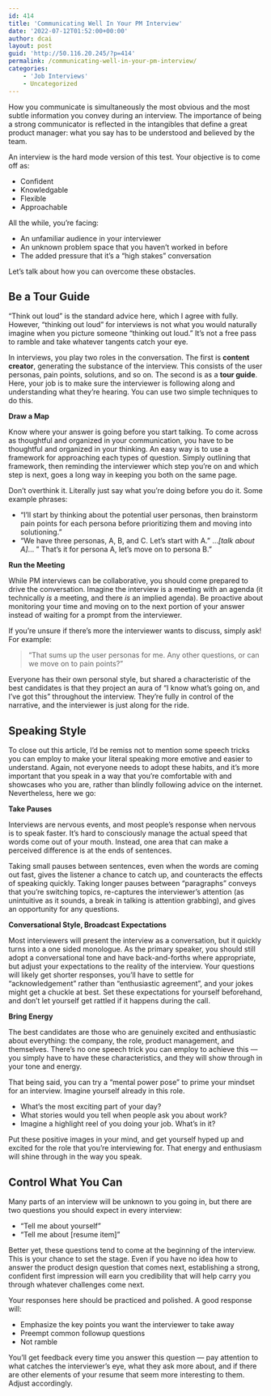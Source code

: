 ```yaml
---
id: 414
title: 'Communicating Well In Your PM Interview'
date: '2022-07-12T01:52:00+00:00'
author: dcai
layout: post
guid: 'http://50.116.20.245/?p=414'
permalink: /communicating-well-in-your-pm-interview/
categories:
    - 'Job Interviews'
    - Uncategorized
---
```


How you communicate is simultaneously the most obvious and the most subtle information you convey during an interview. The importance of being a strong communicator is reflected in the intangibles that define a great product manager: what you say has to be understood and believed by the team.

An interview is the hard mode version of this test. Your objective is to come off as:

- Confident
- Knowledgable
- Flexible
- Approachable

All the while, you’re facing:

- An unfamiliar audience in your interviewer
- An unknown problem space that you haven’t worked in before
- The added pressure that it’s a “high stakes” conversation

Let’s talk about how you can overcome these obstacles.

## Be a Tour Guide

“Think out loud” is the standard advice here, which I agree with fully. However, “thinking out loud” for interviews is not what you would naturally imagine when you picture someone “thinking out loud.” It’s not a free pass to ramble and take whatever tangents catch your eye.

In interviews, you play two roles in the conversation. The first is **content creator**, generating the substance of the interview. This consists of the user personas, pain points, solutions, and so on. The second is as a **tour guide**. Here, your job is to make sure the interviewer is following along and understanding what they’re hearing. You can use two simple techniques to do this.

**Draw a Map**

Know where your answer is going before you start talking. To come across as thoughtful and organized in your communication, you have to be thoughtful and organized in your thinking. An easy way is to use a framework for approaching each types of question. Simply outlining that framework, then reminding the interviewer which step you’re on and which step is next, goes a long way in keeping you both on the same page.

Don’t overthink it. Literally just say what you’re doing before you do it. Some example phrases:

- “I’ll start by thinking about the potential user personas, then brainstorm pain points for each persona before prioritizing them and moving into solutioning.”
- “We have three personas, A, B, and C. Let’s start with A.” …*\[talk about A\]*… ” That’s it for persona A, let’s move on to persona B.”

**Run the Meeting**

While PM interviews can be collaborative, you should come prepared to drive the conversation. Imagine the interview is a meeting with an agenda (it technically *is* a meeting, and there *is* an implied agenda). Be proactive about monitoring your time and moving on to the next portion of your answer instead of waiting for a prompt from the interviewer.

If you’re unsure if there’s more the interviewer wants to discuss, simply ask! For example:

> “That sums up the user personas for me. Any other questions, or can we move on to pain points?”

Everyone has their own personal style, but shared a characteristic of the best candidates is that they project an aura of “I know what’s going on, and I’ve got this” throughout the interview. They’re fully in control of the narrative, and the interviewer is just along for the ride.

## Speaking Style

To close out this article, I’d be remiss not to mention some speech tricks you can employ to make your literal speaking more emotive and easier to understand. Again, not everyone needs to adopt these habits, and it’s more important that you speak in a way that you’re comfortable with and showcases who you are, rather than blindly following advice on the internet. Nevertheless, here we go:

**Take Pauses**

Interviews are nervous events, and most people’s response when nervous is to speak faster. It’s hard to consciously manage the actual speed that words come out of your mouth. Instead, one area that can make a perceived difference is at the ends of sentences.

Taking small pauses between sentences, even when the words are coming out fast, gives the listener a chance to catch up, and counteracts the effects of speaking quickly. Taking longer pauses between “paragraphs” conveys that you’re switching topics, re-captures the interviewer’s attention (as unintuitive as it sounds, a break in talking is attention grabbing), and gives an opportunity for any questions.

**Conversational Style, Broadcast Expectations**

Most interviewers will present the interview as a conversation, but it quickly turns into a one sided monologue. As the primary speaker, you should still adopt a conversational tone and have back-and-forths where appropriate, but adjust your expectations to the reality of the interview. Your questions will likely get shorter responses, you’ll have to settle for “acknowledgement” rather than “enthusiastic agreement”, and your jokes might get a chuckle at best. Set these expectations for yourself beforehand, and don’t let yourself get rattled if it happens during the call.

**Bring Energy**

The best candidates are those who are genuinely excited and enthusiastic about everything: the company, the role, product management, and themselves. There’s no one speech trick you can employ to achieve this — you simply have to have these characteristics, and they will show through in your tone and energy.

That being said, you can try a “mental power pose” to prime your mindset for an interview. Imagine yourself already in this role.

- What’s the most exciting part of your day?
- What stories would you tell when people ask you about work?
- Imagine a highlight reel of you doing your job. What’s in it?

Put these positive images in your mind, and get yourself hyped up and excited for the role that you’re interviewing for. That energy and enthusiasm will shine through in the way you speak.

## Control What You Can

Many parts of an interview will be unknown to you going in, but there are two questions you should expect in every interview:

- “Tell me about yourself”
- “Tell me about \[resume item\]”

Better yet, these questions tend to come at the beginning of the interview. This is your chance to set the stage. Even if you have no idea how to answer the product design question that comes next, establishing a strong, confident first impression will earn you credibility that will help carry you through whatever challenges come next.

Your responses here should be practiced and polished. A good response will:

- Emphasize the key points you want the interviewer to take away
- Preempt common followup questions
- Not ramble

You’ll get feedback every time you answer this question — pay attention to what catches the interviewer’s eye, what they ask more about, and if there are other elements of your resume that seem more interesting to them. Adjust accordingly.